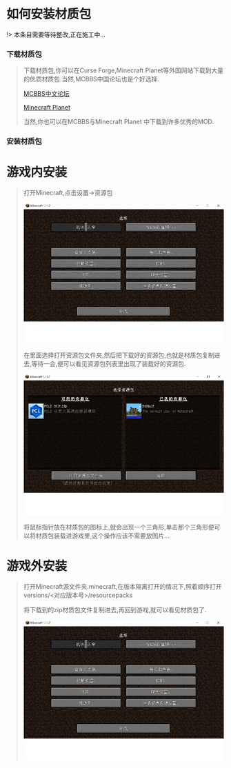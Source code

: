 # 如何安装材质包

!> 本条目需要等待整改,正在施工中...

### 下载材质包
> 下载材质包,你可以在Curse Forge,Minecraft Planet等外国网站下载到大量的优质材质包.当然,MCBBS中国论坛也是个好选择.
>
> [MCBBS中文论坛](https://www.mcbbs.net/)
>
> [Minecraft Planet](https://www.planetminecraft.com/) 
>
> 当然,你也可以在MCBBS与Minecraft Planet 中下载到许多优秀的MOD.
>

### 安装材质包
<!-- tabs:start -->
# **游戏内安装**
> 打开Minecraft,点击设置->资源包
>
> ![2-6-1](.//assets/D2/P6/01.png)
>
> 在里面选择打开资源包文件夹,然后把下载好的资源包,也就是材质包复制进去,等待一会,便可以看见资源包列表里出现了装载好的资源包.
>
> ![2-6-2](.//assets/D2/P6/02.png)
>
> 将鼠标指针放在材质包的图标上,就会出现一个三角形,单击那个三角形便可以将材质包装载进游戏里,这个操作应该不需要放图片...
>
# **游戏外安装**
> 打开Minecraft源文件夹.minecraft,在版本隔离打开的情况下,照着顺序打开versions/<对应版本号>/resourcepacks
> 
> 将下载到的zip材质包文件复制进去,再回到游戏,就可以看见材质包了.
>
> ![2-6-3](.//assets/D2/P6/01.png)
<!-- tabs:end -->